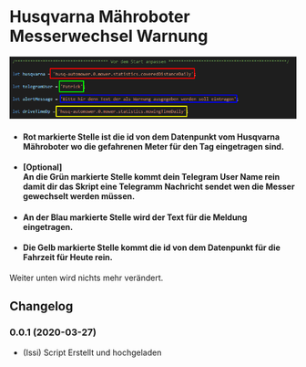 # Husqvarna Mähroboter Messerwechsel Warnung

![preview](media/Screenshot.png)


 - #### Rot markierte Stelle ist die id von dem Datenpunkt vom Husqvarna Mähroboter wo die gefahrenen Meter für den Tag eingetragen sind.

- #### **[Optional]** <br> An die Grün markierte Stelle kommt dein Telegram User Name rein damit dir das Skript eine Telegramm Nachricht sendet wen die Messer gewechselt werden müssen.

- #### An der Blau markierte Stelle wird der Text für die Meldung eingetragen.

- #### Die Gelb markierte Stelle kommt die id von dem Datenpunkt für die Fahrzeit für Heute rein.

Weiter unten wird nichts mehr verändert.

## Changelog
### 0.0.1 (2020-03-27)
* (Issi) Script Erstellt und hochgeladen 
